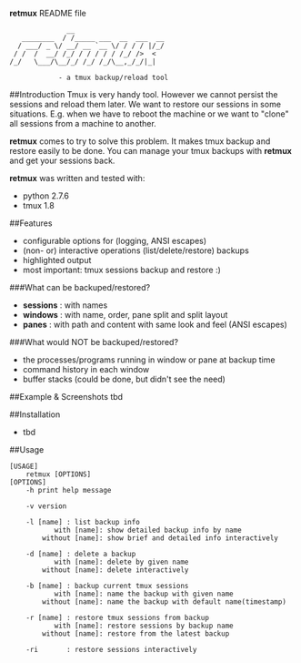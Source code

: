 **retmux** README file

				  __
	   ________  / /_____ ___  __  ___  __
	  / ___/ _ \/ __/ __ `__ \/ / / / |/_/
	 / /  /  __/ /_/ / / / / / /_/ />  <  
	/_/   \___/\__/_/ /_/ /_/\__,_/_/|_|

				- a tmux backup/reload tool

##Introduction
Tmux is very handy tool. However we cannot persist the sessions and reload them later. We want to restore our sessions in some situations. E.g. when we have to reboot the machine or we want to "clone" all sessions from a machine to another.

**retmux** comes to try to solve this problem. It makes tmux backup and restore easily to be done. You can manage your tmux backups with **retmux** and get your sessions back.

**retmux** was written and tested with:
- python 2.7.6
- tmux 1.8

##Features

- configurable options for (logging, ANSI escapes)
- (non- or) interactive operations (list/delete/restore) backups
- highlighted output
- most important: tmux sessions backup and restore :) 

###What can be backuped/restored?
- **sessions** : with names
- **windows** : with name, order, pane split and split layout
- **panes**  : with path and content with same look and feel (ANSI escapes)

###What would NOT be backuped/restored?
- the processes/programs running in window or pane at backup time
- command history in each window
- buffer stacks (could be done, but didn't see the need)




##Example & Screenshots
tbd

 

##Installation

- tbd

##Usage

    [USAGE] 
        retmux [OPTIONS] 
    [OPTIONS] 
        -h print help message

        -v version

        -l [name] : list backup info
               with [name]: show detailed backup info by name
            without [name]: show brief and detailed info interactively

        -d [name] : delete a backup
               with [name]: delete by given name
            without [name]: delete interactively

        -b [name] : backup current tmux sessions
               with [name]: name the backup with given name
            without [name]: name the backup with default name(timestamp)

        -r [name] : restore tmux sessions from backup
               with [name]: restore sessions by backup name
            without [name]: restore from the latest backup

        -ri       : restore sessions interactively

